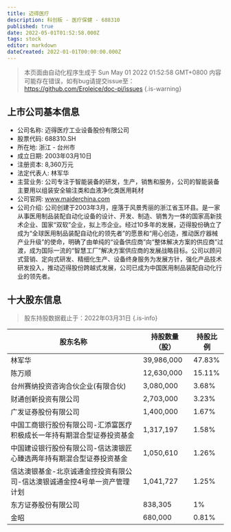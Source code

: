 ```yaml
---
title: 迈得医疗
description: 科创板 - 医疗保健 - 688310
published: true
date: 2022-05-01T01:52:58.000Z
tags: stock
editor: markdown
dateCreated: 2022-01-01T00:00:00.000Z
---
```


> 本页面由自动化程序生成于 Sun May 01 2022 01:52:58 GMT+0800
> 内容可能存在错误，如有bug请提交issue至：https://github.com/Eroleice/doc-pi/issues
{.is-warning}

## 上市公司基本信息
- 公司名称: 迈得医疗工业设备股份有限公司
- 股票代码: 688310.SH
- 所在地: 浙江 - 台州市
- 成立日期: 2003年03月10日
- 注册资本: 8,360万元
- 法定代表人: 林军华
- 主营业务: 公司专注于智能装备的研发，生产，销售和服务，公司的智能装备主要用以组装安全输注类和血液净化类医用耗材
- 公司官网: www.maiderchina.com
- 公司介绍: 公司创建于2003年3月，座落于风景秀丽的浙江省玉环县。是一家从事医用制品装配自动化设备的设计、开发、制造、销售为一体的国家高新技术企业、国家“双软”企业，拟上市企业。经过10多年的发展，迈得股份确立了成为“全球医用制品装配自动化的领先者”的愿景和“用心创造，推动医疗器械产业升级”的使命，明确了由单纯的“设备供应商”向“整体解决方案的供应商”过渡，成为国际一流的“智慧工厂”解决方案供应商的发展战略目标。公司以顾问式营销、定向式研发、精细化生产、设备终身服务为发展方针，强化产品技术研发投入，推动迈得股份跨越式发展，公司已成为中国医用制品装配自动化行业的领先者。


## 十大股东信息
> 股东持股数据截止于：2022年03月31日
{.is-info}

| 股东名称 | 持股数量（股） | 持股比例 |
| --- | --- | --- |
| 林军华 | 39,986,000 | 47.83% |
| 陈万顺 | 12,630,000 | 15.11% |
| 台州赛纳投资咨询合伙企业(有限合伙) | 3,080,000 | 3.68% |
| 财通创新投资有限公司 | 2,703,000 | 3.23% |
| 广发证券股份有限公司 | 1,400,000 | 1.67% |
| 中国工商银行股份有限公司-汇添富医疗积极成长一年持有期混合型证券投资基金 | 1,317,197 | 1.58% |
| 中国建设银行股份有限公司-信达澳银匠心臻选两年持有期混合型证券投资基金 | 1,050,610 | 1.26% |
| 信达澳银基金-北京诚通金控投资有限公司-信达澳银诚通金控4号单一资产管理计划 | 1,041,727 | 1.25% |
| 东方证券股份有限公司 | 838,305 | 1% |
| 金昭 | 680,000 | 0.81% |




